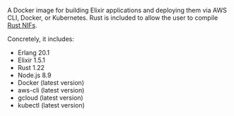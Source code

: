 A Docker image for building Elixir applications and deploying them via AWS CLI, Docker, or Kubernetes. Rust is included to allow the user to compile [Rust NIFs](https://github.com/hansihe/rustler).

Concretely, it includes:

* Erlang 20.1
* Elixir 1.5.1
* Rust 1.22
* Node.js 8.9
* Docker (latest version)
* aws-cli (latest version)
* gcloud (latest version)
* kubectl (latest version)
